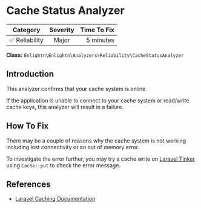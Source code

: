 # Cache Status Analyzer

| Category       | Severity   | Time To Fix  |
| -------------  |:----------:| ------------:|
| :white_check_mark: Reliability | Major | 5 minutes   |

**Class:** `Enlightn\Enlightn\Analyzers\Reliability\CacheStatusAnalyzer`

## Introduction

This analyzer confirms that your cache system is online.

If the application is unable to connect to your cache system or read/write cache keys, this analyzer will result in a failure.

## How To Fix

There may be a couple of reasons why the cache system is not working including lost connectivity or an out of memory error.

To investigate the error further, you may try a cache write on [Laravel Tinker](https://laravel.com/docs/artisan#tinker) using `Cache::put` to check the error message.

## References

- [Laravel Caching Documentation](https://laravel.com/docs/cache)